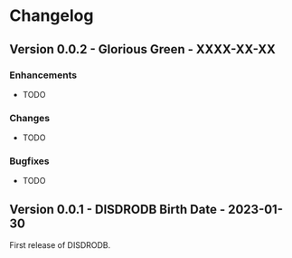 # Changelog

## Version 0.0.2 - Glorious Green - XXXX-XX-XX

### Enhancements

- TODO

### Changes

- TODO

### Bugfixes

- TODO

## Version 0.0.1 - DISDRODB Birth Date - 2023-01-30

First release of DISDRODB.
